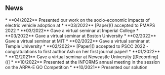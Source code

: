 


<h2>News</h2>
* **04/2022** Presented our work on the socio-economic impacts of electric vehicle adoption at 
* **03/2022** [Paper]() accepted to PMAPS 2022
* **03/2022** Gave a virtual seminar at Imperial College
* **03/2022** Gave a virtual seminar at Boston University
* **02/2022** Gave a virtual seminar at MIT
* **02/2022** Gave a virtual seminar at Temple University
* **02/2022** [Paper]() accepted to PSCC 2022 - congratulations to first author Ash on her first journal paper!
* **01/2022**
* **12/2021** Gave a virtual seminar at Newcastle University [[Recording]()]
* **10/2022** Presented at the INFORMS annual meeting in the session on the ARPA-E GO Competition
* **10/2021** Presented our solution 